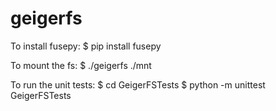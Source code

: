 # geigerfs
To install fusepy:
$ pip install fusepy

To mount the fs:
$ ./geigerfs ./mnt

To run the unit tests:
$ cd GeigerFSTests
$ python -m unittest GeigerFSTests
